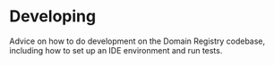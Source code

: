 # Developing

Advice on how to do development on the Domain Registry codebase, including how
to set up an IDE environment and run tests.
